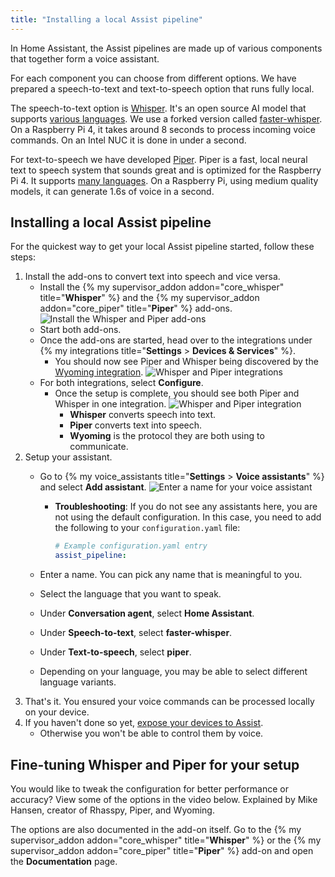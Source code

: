 ```yaml
---
title: "Installing a local Assist pipeline"
---
```


In Home Assistant, the Assist pipelines are made up of various components that together form a voice assistant.

For each component you can choose from different options. We have prepared a speech-to-text and text-to-speech option that runs fully local.

The speech-to-text option is [Whisper](https://github.com/openai/whisper). It's an open source AI model that supports [various languages](https://github.com/openai/whisper#available-models-and-languages). We use a forked version called [faster-whisper](https://github.com/guillaumekln/faster-whisper). On a Raspberry Pi 4, it takes around 8 seconds to process incoming voice commands. On an Intel NUC it is done in under a second.

For text-to-speech we have developed [Piper](https://github.com/rhasspy/piper). Piper is a fast, local neural text to speech system that sounds great and is optimized for the Raspberry Pi 4. It supports [many languages](https://rhasspy.github.io/piper-samples/). On a Raspberry Pi, using medium quality models, it can generate 1.6s of voice in a second.

## Installing a local Assist pipeline

For the quickest way to get your local Assist pipeline started, follow these steps:

1. Install the add-ons to convert text into speech and vice versa.
   * Install the {% my supervisor_addon addon="core_whisper" title="**Whisper**" %} and the {% my supervisor_addon addon="core_piper" title="**Piper**" %} add-ons.
      ![Install the Whisper and Piper add-ons](/images/assist/piper-whisper-install-01.png)
   * Start both add-ons.
   * Once the add-ons are started, head over to the integrations under {% my integrations title="**Settings** > **Devices & Services**" %}.
      * You should now see Piper and Whisper being discovered by the [Wyoming integration](/integrations/wyoming/).
      ![Whisper and Piper integrations](/images/assist/piper-whisper-install-02.png)
   * For both integrations, select **Configure**.
      * Once the setup is complete, you should see both Piper and Whisper in one integration. 
         ![Whisper and Piper integration](/images/assist/piper-whisper-install-03.png)
           * **Whisper** converts speech into text. 
           * **Piper** converts text into speech. 
           * **Wyoming** is the protocol they are both using to communicate.
1. Setup your assistant.
   * Go to {% my voice_assistants title="**Settings** > **Voice assistants**" %} and select **Add assistant**.
   ![Enter a name for your voice assistant](/images/assist/piper-whisper-install-05.png)

     * **Troubleshooting**: If you do not see any assistants here, you are not using the default configuration. In this case, you need to add the following to your `configuration.yaml` file:

        ```yaml
        # Example configuration.yaml entry
        assist_pipeline:
        ```
        
   * Enter a name. You can pick any name that is meaningful to you.
   * Select the language that you want to speak.
   * Under **Conversation agent**, select **Home Assistant**.
   * Under **Speech-to-text**, select **faster-whisper**.
   * Under **Text-to-speech**, select **piper**.
   * Depending on your language, you may be able to select different language variants.
1. That's it. You ensured your voice commands can be processed locally on your device.
1. If you haven't done so yet, [expose your devices to Assist](/voice/voice_remote_expose_devices/#exposing-your-devices).
   * Otherwise you won't be able to control them by voice.


## Fine-tuning Whisper and Piper for your setup

You would like to tweak the configuration for better performance or accuracy?
View some of the options in the video below. Explained by Mike Hansen, creator of Rhasspy, Piper, and Wyoming.

<lite-youtube videoid="Tk-pnm7FY7c" videoStartAt="1589" videotitle="Configure your local Assist pipeline for your setup"></lite-youtube>

The options are also documented in the add-on itself. Go to the {% my supervisor_addon addon="core_whisper" title="**Whisper**" %} or the {% my supervisor_addon addon="core_piper" title="**Piper**" %} add-on and open the **Documentation** page.
